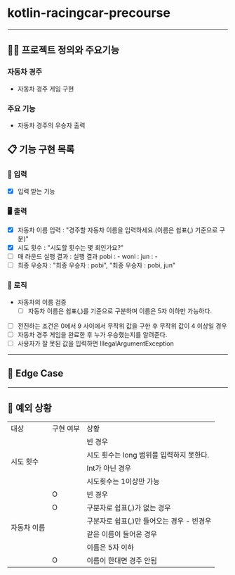 # kotlin-racingcar-precourse
<hr style="border: 1.5px solid white;">

## 🧑‍💻 프로젝트 정의와 주요기능

### 자동차 경주

- 자동차 경주 게임 구현

### 주요 기능

- 자동차 경주의 우승자 출력

## 📋 기능 구현 목록

### 🙋 입력

- [X] 입력 받는 기능

### 🖥 출력

- [X] 자동차 이름 입력 : "경주할 자동차 이름을 입력하세요.(이름은 쉼표(,) 기준으로 구분)"
- [X] 시도 횟수 : "시도할 횟수는 몇 회인가요?"
- [ ] 매 라운드 실행 결과 : 
  실행 결과
  pobi : -
  woni :
  jun : -
- [ ] 최종 우승자 : "최종 우승자 : pobi", "최종 우승자 : pobi, jun"

### 🌈 로직

- 자동차의 이름 검증
    - [ ] 자동차 이름은 쉼표(,)를 기준으로 구분하며 이름은 5자 이하만 가능하다.
- [ ] 전진하는 조건은 0에서 9 사이에서 무작위 값을 구한 후 무작위 값이 4 이상일 경우
- [ ] 자동차 경주 게임을 완료한 후 누가 우승했는지를 알려준다.
- [ ] 사용자가 잘 못된 값을 입력하면 IllegalArgumentException

<hr style="border: 1px solid white;">

## 🤔 Edge Case


<hr style="border: 1px solid white;">

## 🚫 예외 상황
<table>
   <tr>
      <td>대상</td>
      <td>구현 여부</td>
      <td>상황</td>
   </tr>
    <tr>
      <td rowspan="4">시도 횟수</td>
      <td></td>
      <td>빈 경우</td>
    </tr>
    <tr>
      <td></td>
      <td>시도 횟수는 long 범위를 입력하지 못한다.</td>
    </tr>
    <tr>
      <td></td>
      <td>Int가 아닌 경우</td>
    </tr>
    <tr>
      <td></td>
      <td>시도횟수는 1이상만 가능</td>
    </tr>
    <tr>
      <td rowspan="6">자동차 이름</td>
      <td>O</td>
      <td>빈 경우</td>
    </tr>
    <tr>
      <td>O</td>
      <td>구분자로 쉼표(,)가 없는 경우</td>
    </tr>
    <tr>
      <td></td>
      <td>구분자로 쉼표(,)만 들어오는 경우 - 빈경우</td>
    </tr>
    <tr>
      <td></td>
      <td>같은 이름이 들어온 경우</td>
    </tr>
    <tr>
      <td></td>
      <td>이름은 5자 이하</td>
    </tr>
    <tr>
      <td>O</td>
      <td>이름이 한대면 경주 안됨</td>
    </tr>
</table>